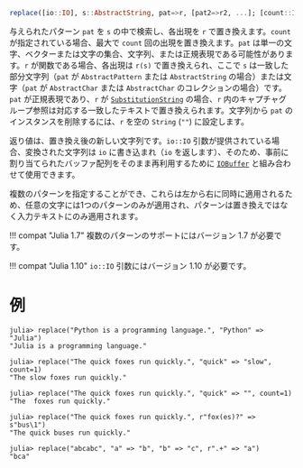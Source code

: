 ```julia
replace([io::IO], s::AbstractString, pat=>r, [pat2=>r2, ...]; [count::Integer])
```

与えられたパターン `pat` を `s` の中で検索し、各出現を `r` で置き換えます。`count` が指定されている場合、最大で `count` 回の出現を置き換えます。`pat` は単一の文字、ベクターまたは文字の集合、文字列、または正規表現である可能性があります。`r` が関数である場合、各出現は `r(s)` で置き換えられ、ここで `s` は一致した部分文字列（`pat` が `AbstractPattern` または `AbstractString` の場合）または文字（`pat` が `AbstractChar` または `AbstractChar` のコレクションの場合）です。`pat` が正規表現であり、`r` が [`SubstitutionString`](@ref) の場合、`r` 内のキャプチャグループ参照は対応する一致したテキストで置き換えられます。文字列から `pat` のインスタンスを削除するには、`r` を空の `String` (`""`) に設定します。

返り値は、置き換え後の新しい文字列です。`io::IO` 引数が提供されている場合、変換された文字列は `io` に書き込まれ（`io` を返します）、そのため、事前に割り当てられたバッファ配列をそのまま再利用するために [`IOBuffer`](@ref) と組み合わせて使用できます。

複数のパターンを指定することができ、これらは左から右に同時に適用されるため、任意の文字には1つのパターンのみが適用され、パターンは置き換えではなく入力テキストにのみ適用されます。

!!! compat "Julia 1.7"
    複数のパターンのサポートにはバージョン 1.7 が必要です。


!!! compat "Julia 1.10"
    `io::IO` 引数にはバージョン 1.10 が必要です。


# 例

```jldoctest
julia> replace("Python is a programming language.", "Python" => "Julia")
"Julia is a programming language."

julia> replace("The quick foxes run quickly.", "quick" => "slow", count=1)
"The slow foxes run quickly."

julia> replace("The quick foxes run quickly.", "quick" => "", count=1)
"The  foxes run quickly."

julia> replace("The quick foxes run quickly.", r"fox(es)?" => s"bus\1")
"The quick buses run quickly."

julia> replace("abcabc", "a" => "b", "b" => "c", r".+" => "a")
"bca"
```
